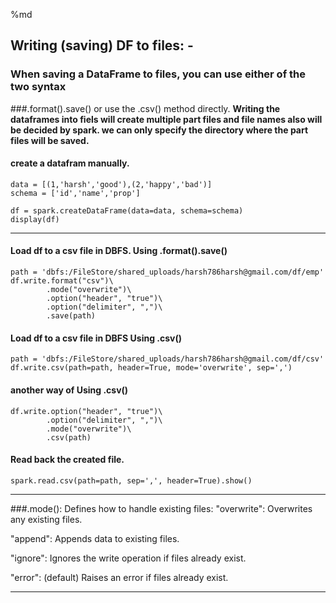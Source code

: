 %md
## Writing (saving) DF to files: -
### When saving a DataFrame to files, you can use either of the two syntax 
###.format().save() or use the .csv() method directly.
**Writing the dataframes into fiels will create multiple part files and file names also will be decided by spark. we can only specify the directory where the part files will be saved.**
#### create a datafram manually.
~~~
data = [(1,'harsh','good'),(2,'happy','bad')]
schema = ['id','name','prop']

df = spark.createDataFrame(data=data, schema=schema)
display(df)
~~~
--------------------------------------------------
#### Load df to a csv file in DBFS. Using .format().save()
~~~
path = 'dbfs:/FileStore/shared_uploads/harsh786harsh@gmail.com/df/emp'
df.write.format("csv")\
        .mode("overwrite")\
        .option("header", "true")\
        .option("delimiter", ",")\
        .save(path)
~~~
#### Load df to a csv file in DBFS Using .csv()
~~~
path = 'dbfs:/FileStore/shared_uploads/harsh786harsh@gmail.com/df/csv'
df.write.csv(path=path, header=True, mode='overwrite', sep=',')
~~~
#### another way of Using .csv()
~~~
df.write.option("header", "true")\
        .option("delimiter", ",")\
        .mode("overwrite")\
        .csv(path)
~~~
#### Read back the created file.
~~~
spark.read.csv(path=path, sep=',', header=True).show()  
~~~    
----------------------------------------------
###.mode(): Defines how to handle existing files:
"overwrite": Overwrites any existing files.

"append": Appends data to existing files.

"ignore": Ignores the write operation if files already exist.

"error": (default) Raises an error if files already exist.

----------------------------------------------
